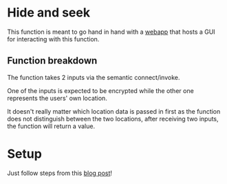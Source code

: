 # Hide and seek
This function is meant to go hand in hand with a [webapp](https://codesandbox.io/s/hide-and-seek-us7feb?file=/src/App.tsx) that hosts 
a GUI for interacting with this function. 

## Function breakdown
The function takes 2 inputs via the semantic connect/invoke. 

One of the inputs is expected to be encrypted while the other one represents
the users' own location. 

It doesn't really matter which location data is passed in first as the function
does not distinguish between the two locations, after receiving two inputs, 
the function will return a value. 


# Setup
Just follow steps from this [blog post](https://dev.to/ericape/hide-and-seek-mnh)! 

